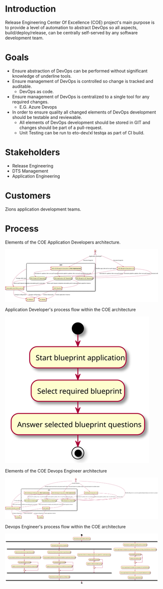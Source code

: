 # Introduction

Release Engineering Center Of Excellence (COE) project's main purpose is to provide a level of automation 
to abstract DevOps so all aspects, build/deploy/release, can be centrally self-served by any software 
development team.  

# Goals

- Ensure abstraction of DevOps can be performed without significant knowledge of underline 
  tools.
- Ensure management of DevOps is controlled so change is tracked and auditable.
    - DevOps as code.
- Ensure management of DevOps is centralized to a single tool for any required changes.
    - E.G. Azure Devops
- In order to ensure quality all changed elements of DevOps development should be testable and reviewable.
    - All elements of DevOps development should be stored in GIT and changes should 
    be part of a pull-request. 
    - Unit Testing can be run to eto-dev/xl testqa as part of CI build.

# Stakeholders

- Release Engineering
- DTS Management
- Application Engineering

# Customers

Zions application development teams.

# Process

Elements of the COE Application Developers architecture.

![COE Application Developer Process Components](COE_AD_Process_components.svg)

Application Developer's process flow within the COE architecture

![COE Application Developer Development Activities](COE_AD_Process_activities.svg)

Elements of the COE Devops Engineer architecture

![COE Devops Engineer Process Components](COE_DE_Process_components.svg)

Devops Engineer's process flow within the COE architecture

![COE Devops Engineer Development Activities](COE_DE_Process_activities.svg)

<div hidden>
```{r, include=FALSE}
@startuml COE_AD_Process_components.svg
actor AD as "Application Developer"
component ADOBPECLI as "COE Blueprint Execution CLI"
component BPMS as "Executable Yaml Micro-service"
cloud ADO {
    component ADOBPEUI as "ADO COE Blueprint Execution UI:  <b>Not implemented</b>"
    component ADOP as "ADO Pipeline"
    storage GITBP as "ADO Blueprint GIT Repository"
    storage GITPROJECT as "ADO Project GIT Repository"
    storage GITAPP as "ADO Application GIT Repository"
}
AD -do-> ADOBPECLI: Executes blueprint
AD -do-> ADOBPEUI: Executes blueprint
AD -do-> GITAPP: Modifies app code and run pull request
ADOBPECLI -do-> GITBP: Interacts with
ADOBPECLI -do-> GITPROJECT: Generates XL updates, then runs pull request
ADOBPECLI -do-> GITAPP: Generates pipeline updates, then runs pull request
ADOBPEUI -do-> GITBP: Interacts with
ADOBPEUI -do-> GITPROJECT: Generates XL updates, then runs pull request
ADOBPEUI -do-> GITAPP: Generates pipeline updates, then runs pull request
component XLR as "XL Release"
component XLD as "XL Deploy"

GITPROJECT -do-> BPMS: When a pull request completes executable yaml is executed.
GITAPP -do-> BPMS: When a pull request completes executable yaml is executed.
GITAPP -do-> ADOP: Starts pipeline instance
ADOP -do-> XLD:  Creates application instance
ADOP -do-> XLR:  Creates release plan

BPMS -up- ADO: Changes ADO state.
BPMS -do-> XLD: Changes configuration
BPMS -do-> XLR: Changes configuration
@enduml

@startuml COE_AD_Process_activities.svg
start
:Start blueprint application;
:Select required blueprint;
:Answer selected blueprint questions;
stop
@enduml


@startuml COE_DE_Process_components.svg
actor DE as "Devops Engineer"
component ADOBPECLI as "COE Blueprint Execution CLI"
component BPMS as "Executable Yaml Micro-service"
cloud ADO {
    component ADOBPMUI as "ADO COE Blueprint Management UI: <b>Not implemented</b>"
    component ADOBPEUI as "ADO COE Blueprint Execution UI:  <b>Not implemented</b>"
    component ADOP as "ADO Pipeline"
    storage GITBP as "ADO Blueprint GIT Repository"
    storage GITPROJECT as "ADO Project GIT Repository"
    storage GITAPP as "ADO Application GIT Repository"
}
component XLR as "XL Release"
component XLD as "XL Deploy"

DE -do-> ADOBPMUI:  Manage blueprint permissions and project specific filters.
DE -do-> GITBP: Modifies Blueprints to customize pipeline/deploy/release automation to project needs
DE -do-> ADOBPECLI: Executes blueprint to validate output
DE -do-> ADOBPEUI: Executes blueprint to validate output
ADOBPECLI -do-> GITBP: Interacts with
ADOBPECLI -do-> GITPROJECT: Generates XL updates, then runs pull request
ADOBPECLI -do-> GITAPP: Generates pipeline updates, then runs pull request
ADOBPEUI -do-> GITBP: Interacts with
ADOBPEUI -do-> GITPROJECT: Generates XL updates, then runs pull request
ADOBPEUI -do-> GITAPP: Generates pipeline updates, then runs pull request

GITPROJECT -do-> BPMS: When a pull request completes executable yaml is executed.
GITAPP -do-> BPMS: When a pull request completes executable yaml is executed.
GITAPP -do-> ADOP: Starts pipeline instance
ADOP -do-> XLD:  Creates application instance
ADOP -do-> XLR:  Creates release plan

BPMS -up- ADO: Changes ADO state.
BPMS -do-> XLD: Changes configuration
BPMS -do-> XLR: Changes configuration
@enduml

@startuml COE_DE_Process_activities.svg
start
:Decompose project pipeline elements;
fork
  :Decompose static portions of pipeline;
  fork
    :Determine environments required by project;
    :Ensure blueprint definition has required templates to generate environments;
    if (has required blueprint templates) then (no)
       :Update environment blueprints to handle new requirements;
    endif
  fork again
    :Determine infrustructure elements required by project;
    :Ensure blueprint definition has required templates to generate infrustructure;
    if (has required blueprint templates) then (no)
       :Update infrustructure blueprints to handle new requirements;
    endif
  fork again
    :Determine CI/CD or XL Release templates are update for a valid release plan;
    if (valid XL Release templates) then (no)
       :Update XL Release template yaml;
    endif
  end fork
  :Execute test on static blueprints to 'devops' repo;
fork again
  :Decompose to application specific portions of pipeline;
    :Ensure app blueprint template has required executable yaml Git Repo, Build Definition, Branch Policy;
    if (has executable yaml elements) then (no)
       :Update executable yaml;
    endif
    :Ensure app blueprint template has templates for build definitions;
    :Ensure app blueprint has templates for any required deployment scripts;
    :Execute tests on app blueprints;
end fork

stop
@enduml
```
</div>


# Risks

- Learning curve.
- Complexity of training.
- Potential for customer to make changes that fail pipeline.
- Actual complexity of a unit test solution for pipeline code.
- Alternate project requirements.
- Drive to simplify customer usage will raise complexity and lower potential flexibility of solution.

# Gaps

- **5** [Usability](https://dev.azure.com/zionseto/DTS/_workitems/edit/970959) 
    - [Central UI to manage and execute blueprints](https://dev.azure.com/zionseto/DTS/_workitems/edit/1511763)
    - **2** Ensure XL CLI is wrapped and handling of blueprint locations is automated/wrapped. **Eric**
- **3** [Training](https://dev.azure.com/zionseto/DTS/_workitems/edit/972901)
    - No training material  ??
    - Team coaching on extending ADO, XLs and adding micro-services.  **Eric** & **James**
    - **1** **Not enough actual usage collateral for samples/examples.**  **James** & **Ashwin**
- **4** [Testing](https://dev.azure.com/zionseto/DTS/_workitems/edit/970967) 
    - No defined test methodology
    - No defined test architecture  **Eric**
    - No stub method  **James**
- **1** [Provisioning](https://dev.azure.com/zionseto/DTS/_workitems/edit/970404) - **not far off, but needs a little more attention and recipe to use.**  **James**
    - Service Connections
        - All projects
        - Need strategy        
    - Service Hooks
    - Change Requests - In Scope??
        - Firewall
- **2** [Secrets Management](https://dev.azure.com/zionseto/DTS/_workitems/edit/1510636) - **Vault host needs to be setup to be more production ready.**  **Brian**
    - We should be able to lookup against multiple paths 
    for executions.
- **5** [Audit & Traceability](https://dev.azure.com/zionseto/DTS/_workitems/edit/970959)  ???
    - Enable feedback to ADO Release work item on status of a release.  **Ashwin**
- **2** Project provisioning at detection of a ADO project being set to be a development project

# Timeline
